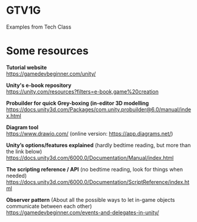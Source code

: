 # GTV1G
Examples from Tech Class

# Some resources
**Tutorial website**\
https://gamedevbeginner.com/unity/

**Unity's e-book repository**\
https://unity.com/resources?filters=e-book,game%20creation

**Probuilder for quick Grey-boxing (in-editor 3D modelling**\
https://docs.unity3d.com/Packages/com.unity.probuilder@6.0/manual/index.html

**Diagram tool**\
https://www.drawio.com/ (online version: https://app.diagrams.net/)

**Unity’s options/features explained** (hardly bedtime reading, but more than the link below)\
https://docs.unity3d.com/6000.0/Documentation/Manual/index.html

**The scripting reference / API** (no bedtime reading, look for things when needed)\
https://docs.unity3d.com/6000.0/Documentation/ScriptReference/index.html

**Observer pattern** (About all the possible ways to let in-game objects communicate between each other)\
https://gamedevbeginner.com/events-and-delegates-in-unity/

